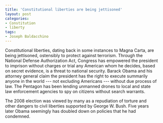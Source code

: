 ```yaml
---
title: 'Constitutional liberties are being jettisoned'
layout: post
categories:
- Constitution
- liberty
tags:
- Joseph Baldacchino
---
```


Constitutional liberties, dating back in some instances to Magna Carta, are being jettisoned, ostensibly to protect against terrorism. Through the National Defense Authorization Act, Congress has empowered the president to imprison without charges or trial any American whom he decides, based on secret evidence, is a threat to national security. Barack Obama and his attorney general claim the president has the right to execute summarily anyone in the world --- not excluding Americans --- without due process of law. The Pentagon has been lending unmanned drones to local and state law enforcement agencies to spy on citizens without search warrants.

The 2008 election was viewed by many as a repudiation of torture and other dangers to civil liberties supported by George W. Bush. Five years later Obama seemingly has doubled down on policies that he had condemned.
